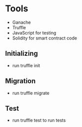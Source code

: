# Tools
- Ganache
- Truffle
- JavaScript for testing
- Solidity for smart contract code

## Initializing

- run truffle init

## Migration

- run truffle migrate

## Test

- run truffle test to run tests